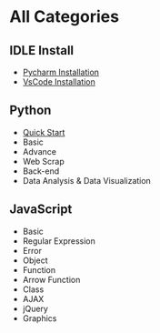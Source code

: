 # All Categories

## IDLE Install
- [Pycharm Installation](./pycharm.md)
- [VsCode Installation](./vscode.md)

## Python
- [Quick Start](./python.md)
- Basic
- Advance
- Web Scrap
- Back-end
- Data Analysis & Data Visualization

## JavaScript
- Basic
- Regular Expression
- Error
- Object
- Function
- Arrow Function
- Class
- AJAX
- jQuery
- Graphics
